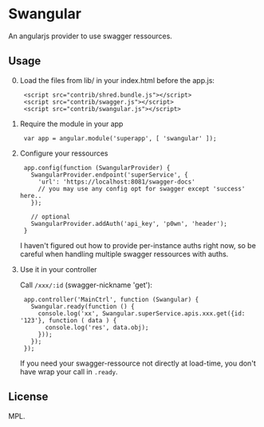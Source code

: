 Swangular
==========

An angularjs provider to use swagger ressources.

## Usage

0. Load the files from lib/ in your index.html before the app.js:

        <script src="contrib/shred.bundle.js"></script>
        <script src="contrib/swagger.js"></script>
        <script src="contrib/swangular.js"></script>


1. Require the module in your app

        var app = angular.module('superapp', [ 'swangular' ]);


2. Configure your ressources

        app.config(function (SwangularProvider) {
          SwangularProvider.endpoint('superService', { 
            'url': 'https://localhost:8081/swagger-docs'
            // you may use any config opt for swagger except 'success' here..
          });

          // optional
          SwangularProvider.addAuth('api_key', 'p0wn', 'header');
        }

    I haven't figured out how to provide per-instance auths right now, so be careful when
    handling multiple swagger ressources with auths.


3. Use it in your controller

    Call `/xxx/:id` (swagger-nickname 'get'):

        app.controller('MainCtrl', function (Swangular) {
          Swangular.ready(function () {
            console.log('xx', Swangular.superService.apis.xxx.get({id: '123'}, function ( data ) {
              console.log('res', data.obj);
            }));
          });
        });

    If you need your swagger-ressource not directly at load-time, you don't have wrap your
    call in `.ready`.


## License

MPL.